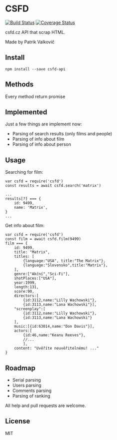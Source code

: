 # CSFD 

[![Build Status](https://travis-ci.org/PatrikValkovic/csfd-api.svg?branch=dev)](https://travis-ci.org/PatrikValkovic/csfd-api) [![Coverage Status](https://coveralls.io/repos/github/PatrikValkovic/csfd-api/badge.svg?branch=dev)](https://coveralls.io/github/PatrikValkovic/csfd-api?branch=dev)

csfd.cz API that scrap HTML.

Made by Patrik Valkovič


## Install

```
npm install --save csfd-api
```

## Methods

Every method return promise

## Implemented

Just a few things are implement now:
- Parsing of search results (only films and people)
- Parsing of info about film
- Parsing of info about person

## Usage

Searching for film: 

```ecmascript 6
var csfd = require('csfd')
const results = await csfd.search('matrix')

...
results[?] === {
    id: 9499, 
    name: 'Matrix',
}
...
```

Get info about film:

```ecmascript 6
var csfd = require('csfd')
const film = await csfd.film(9499)
film === {
    id: 9499,
    title: "Matrix",
    titles: [
        {language:"USA", title:"The Matrix"},
        {language:"Slovensko",title:"Matrix"},
    ],
    genre:["Akční","Sci-Fi"],
    shotPlaces:["USA"],
    year:1999,
    length:131,
    score:90,
    directors:[
        {id:3112,name:"Lilly Wachowski"},
        {id:3113,name:"Lana Wachowski"}],
    "screenplay":[
        {id:3112,name:"Lilly Wachowski"},
        {id:3113,name:"Lana Wachowski"}
    ],
    music:[{id:63014,name:"Don Davis"}],
    actors:[
        {id:46,name:"Keanu Reeves"},
        //...
        ],
    content: "Uvěříte neuvěřitelnému! ..."
}

```

## Roadmap

- Serial parsing
- Users parsing
- Comments parsing
- Parsing of ranking

All help and pull requests are welcome.


## License

MIT
